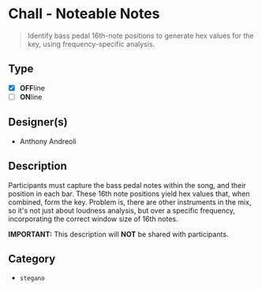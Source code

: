 # Chall - Noteable Notes
> Identify bass pedal 16th-note positions to generate hex values for the key, using frequency-specific analysis.
## Type

- [X] **OFF**line
- [ ] **ON**line

## Designer(s)

- Anthony Andreoli

## Description

Participants must capture the bass pedal notes within the song, and their position in each bar. These 16th note positions yield hex values that, when combined, form the key. Problem is, there are other instruments in the mix, so it's not just about loudness analysis, but over a specific frequency, incorporating the correct window size of 16th notes.

**IMPORTANT:** This description will **NOT** be shared with participants.

## Category
- `stegano`

